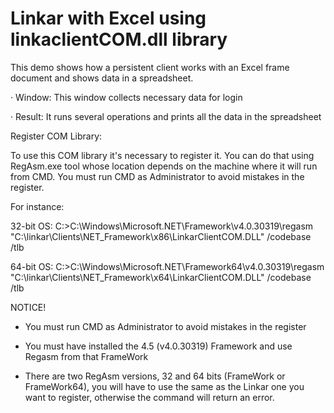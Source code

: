 # Linkar with Excel using linkaclientCOM.dll library

This demo shows how a persistent client works with an Excel frame document and shows data in a spreadsheet.

· Window: 
This window collects necessary data for login

· Result: 
It runs several operations and prints all the data in the spreadsheet

 

Register COM Library:

To use this COM library it's necessary  to register it. You can do that using RegAsm.exe tool whose location depends on the machine 
where it will run from CMD. You must run CMD as Administrator to avoid mistakes in the register.

For instance:

32-bit OS:
C:\>C:\Windows\Microsoft.NET\Framework\v4.0.30319\regasm "C:\linkar\Clients\NET_Framework\x86\LinkarClientCOM.DLL" /codebase /tlb

64-bit OS:
C:\>C:\Windows\Microsoft.NET\Framework64\v4.0.30319\regasm "C:\linkar\Clients\NET_Framework\x64\LinkarClientCOM.DLL" /codebase /tlb
 

NOTICE!

- You must run CMD as Administrator to avoid mistakes in the register

- You must have installed the 4.5 (v4.0.30319) Framework and use Regasm from that FrameWork

- There are two RegAsm versions, 32 and 64 bits (FrameWork or FrameWork64), you will have to use the same as the Linkar one you want to register, otherwise the command will return an error.

